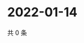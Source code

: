# 2022-01-14

共 0 条

<!-- BEGIN WEIBO -->
<!-- 最后更新时间 Fri Jan 14 2022 20:25:10 GMT+0800 (China Standard Time) -->

<!-- END WEIBO -->

